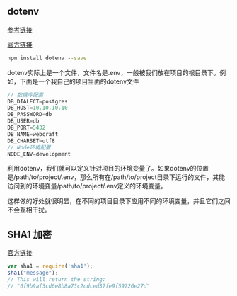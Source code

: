 ## dotenv

[参考链接](http://blog.leapoahead.com/2015/09/04/managing-env-constants/)

[官方链接](https://github.com/motdotla/dotenv)

``` cmd
npm install dotenv --save
```

dotenv实际上是一个文件，文件名是.env，一般被我们放在项目的根目录下。例如，下面是一个我自己的项目里面的dotenv文件

``` javascript
// 数据库配置
DB_DIALECT=postgres
DB_HOST=10.10.10.10
DB_PASSWORD=db
DB_USER=db
DB_PORT=5432
DB_NAME=webcraft
DB_CHARSET=utf8
// Node环境配置
NODE_ENV=development
```

利用dotenv，我们就可以定义针对项目的环境变量了。如果dotenv的位置是/path/to/project/.env，那么所有在/path/to/project目录下运行的文件，其能访问到的环境变量/path/to/project/.env定义的环境变量。

这样做的好处就很明显，在不同的项目目录下应用不同的环境变量，并且它们之间不会互相干扰。

## SHA1 加密

[官方链接](https://www.npmjs.com/package/sha1)

``` javascript
var sha1 = require('sha1');
sha1("message");
// This will return the string:
// "6f9b9af3cd6e8b8a73c2cdced37fe9f59226e27d"
```